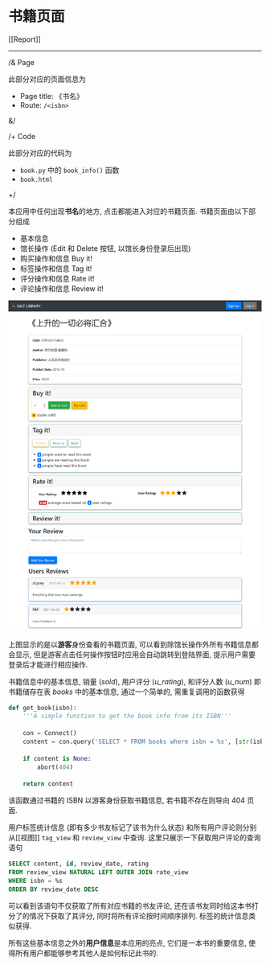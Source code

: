 # 书籍页面

[[Report]]

---

/& Page

此部分对应的页面信息为

* Page title: 《书名》
* Route: `/<isbn>`

&/

/+ Code

此部分对应的代码为

* `book.py` 中的 `book_info()` 函数
* `book.html`

+/

本应用中任何出现**书名**的地方, 点击都能进入对应的书籍页面. 书籍页面由以下部分组成

* 基本信息
* 馆长操作 (Edit 和 Delete 按钮, 以馆长身份登录后出现)
* 购买操作和信息 Buy it!
* 标签操作和信息 Tag it!
* 评分操作和信息 Rate it!
* 评论操作和信息 Review it!

![](img/book-1.png)

上图显示的是以**游客**身份查看的书籍页面, 可以看到除馆长操作外所有书籍信息都会显示, 但是游客点击任何操作按钮时应用会自动跳转到登陆界面, 提示用户需要登录后才能进行相应操作.

书籍信息中的基本信息, 销量 (*sold*), 用户评分 (*u_rating*), 和评分人数 (*u_num*) 即书籍储存在表 *books* 中的基本信息, 通过一个简单的, 需重复调用的函数获得

```python
def get_book(isbn):
    '''A simple function to get the book info from its ISBN'''

    con = Connect()
    content = con.query('SELECT * FROM books where isbn = %s', [str(isbn)], 1)

    if content is None:
        abort(404)

    return content
```

该函数通过书籍的 ISBN 以游客身份获取书籍信息, 若书籍不存在则导向 404 页面.

用户标签统计信息 (即有多少书友标记了该书为什么状态) 和所有用户评论则分别从[[视图]] `tag_view` 和 `review_view` 中查询. 这里只展示一下获取用户评论的查询语句

```sql
SELECT content, id, review_date, rating
FROM review_view NATURAL LEFT OUTER JOIN rate_view
WHERE isbn = %s
ORDER BY review_date DESC
```

可以看到该语句不仅获取了所有对应书籍的书友评论, 还在该书友同时给这本书打分了的情况下获取了其评分, 同时将所有评论按时间顺序排列. 标签的统计信息类似获得.

所有这些基本信息之外的**用户信息**是本应用的亮点, 它们是一本书的重要信息, 使得所有用户都能够参考其他人是如何标记此书的.
